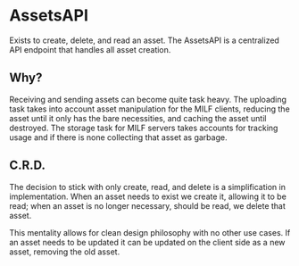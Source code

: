 # AssetsAPI #

Exists to create, delete, and read an asset. The AssetsAPI is a centralized API endpoint that handles all asset creation.

## Why? ##

Receiving and sending assets can become quite task heavy. The uploading task takes into account asset manipulation for the MILF clients, reducing the asset until it only has the bare necessities, and caching the asset until destroyed. The storage task for MILF servers takes accounts for tracking usage and if there is none collecting that asset as garbage. 

## C.R.D. ##

The decision to stick with only create, read, and delete is a simplification in implementation. When an asset needs to exist we create it, allowing it to be read; when an asset is no longer necessary, should be read, we delete that asset.

This mentality allows for clean design philosophy with no other use cases. If an asset needs to be updated it can be updated on the client side as a new asset, removing the old asset.